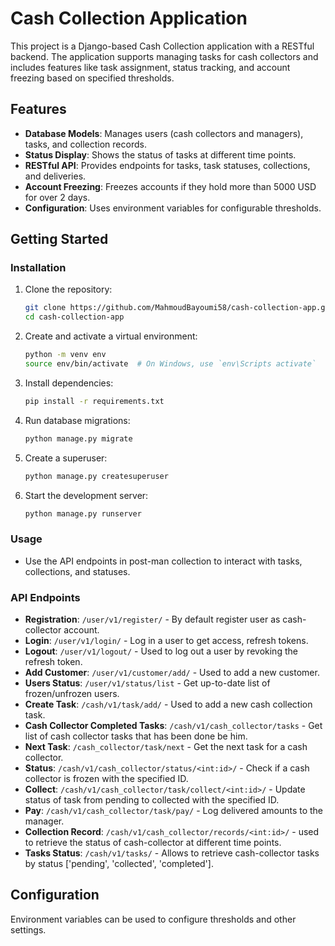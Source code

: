 
# Cash Collection Application

This project is a Django-based Cash Collection application with a RESTful backend. The application supports managing tasks for cash collectors and includes features like task assignment, status tracking, and account freezing based on specified thresholds.

## Features

- **Database Models**: Manages users (cash collectors and managers), tasks, and collection records.
- **Status Display**: Shows the status of tasks at different time points.
- **RESTful API**: Provides endpoints for tasks, task statuses, collections, and deliveries.
- **Account Freezing**: Freezes accounts if they hold more than 5000 USD for over 2 days.
- **Configuration**: Uses environment variables for configurable thresholds.

## Getting Started


### Installation

1. Clone the repository:
    ```bash
    git clone https://github.com/MahmoudBayoumi58/cash-collection-app.git
    cd cash-collection-app
    ```

2. Create and activate a virtual environment:
    ```bash
    python -m venv env
    source env/bin/activate  # On Windows, use `env\Scripts activate`
    ```

3. Install dependencies:
    ```bash
    pip install -r requirements.txt
    ```

4. Run database migrations:
    ```bash
    python manage.py migrate
    ```

5. Create a superuser:
    ```bash
    python manage.py createsuperuser
    ```

6. Start the development server:
    ```bash
    python manage.py runserver
    ```

### Usage

- Use the API endpoints in post-man collection to interact with tasks, collections, and statuses.

### API Endpoints

- **Registration**: `/user/v1/register/` - By default register user as cash-collector account.
- **Login**: `/user/v1/login/` - Log in a user to get access, refresh tokens.
- **Logout**: `/user/v1/logout/` - Used to log out a user by revoking the refresh token.
- **Add Customer**: `/user/v1/customer/add/` - Used to add a new customer.
- **Users Status**: `/user/v1/status/list` - Get up-to-date list of frozen/unfrozen users.
- **Create Task**: `/cash/v1/task/add/` - Used to add a new cash collection task.
- **Cash Collector Completed Tasks**: `/cash/v1/cash_collector/tasks` - Get list of cash collector tasks that has been done be him.
- **Next Task**: `/cash_collector/task/next` - Get the next task for a cash collector.
- **Status**: `/cash/v1/cash_collector/status/<int:id>/` - Check if a cash collector is frozen with the specified ID.
- **Collect**: `/cash/v1/cash_collector/task/collect/<int:id>/` - Update status of task from pending to collected with the specified ID.
- **Pay**: `/cash/v1/cash_collector/task/pay/` - Log delivered amounts to the manager.
- **Collection Record**: `/cash/v1/cash_collector/records/<int:id>/` - used to retrieve the status of cash-collector at different time points.
- **Tasks Status**: `/cash/v1/tasks/` - Allows to retrieve cash-collector tasks by status ['pending', 'collected', 'completed'].

## Configuration

Environment variables can be used to configure thresholds and other settings.
